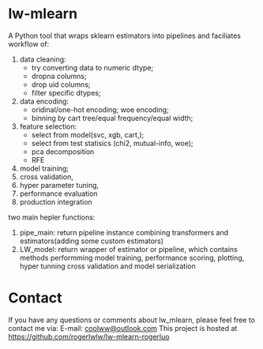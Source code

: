 # lw-mlearn

A Python tool that wraps sklearn estimators into pipelines and faciliates workflow 
of:

1) data cleaning:
    - try converting data to numeric dtype; 
    - dropna columns; 
    - drop uid columns;
    - filter specific dtypes;
2) data encoding: 
    - oridinal/one-hot encoding; woe encoding; 
    - binning by cart tree/equal frequency/equal width;
3) feature selection:
    - select from model(svc, xgb, cart,); 
    - select from test statisics (chi2, mutual-info, woe);
    - pca decomposition
    - RFE
4) model training;
5) cross validation, 
6) hyper parameter tuning, 
7) performance evaluation
8) production integration

two main hepler functions:

1) pipe_main:
    return pipeline instance combining transformers and estimators(adding some 
    custom estimators)
2) LW_model:
     return wrapper of estimator or pipeline, which contains methods performming 
     model training, performance scoring, plotting, hyper tunning 
     cross validation and model serialization

Contact
=============
If you have any questions or comments about lw_mlearn, please feel free to 
contact me via:
E-mail: coolww@outlook.com
This project is hosted at https://github.com/rogerlwlw/lw-mlearn-rogerluo

